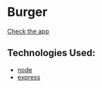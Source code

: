 # Burger
[Check the app](https://shahs-friend-finder-app.herokuapp.com/)

## Technologies Used: 
  
  * [node](https://nodejs.org/en/)
  * [express](https://www.npmjs.com/package/express)